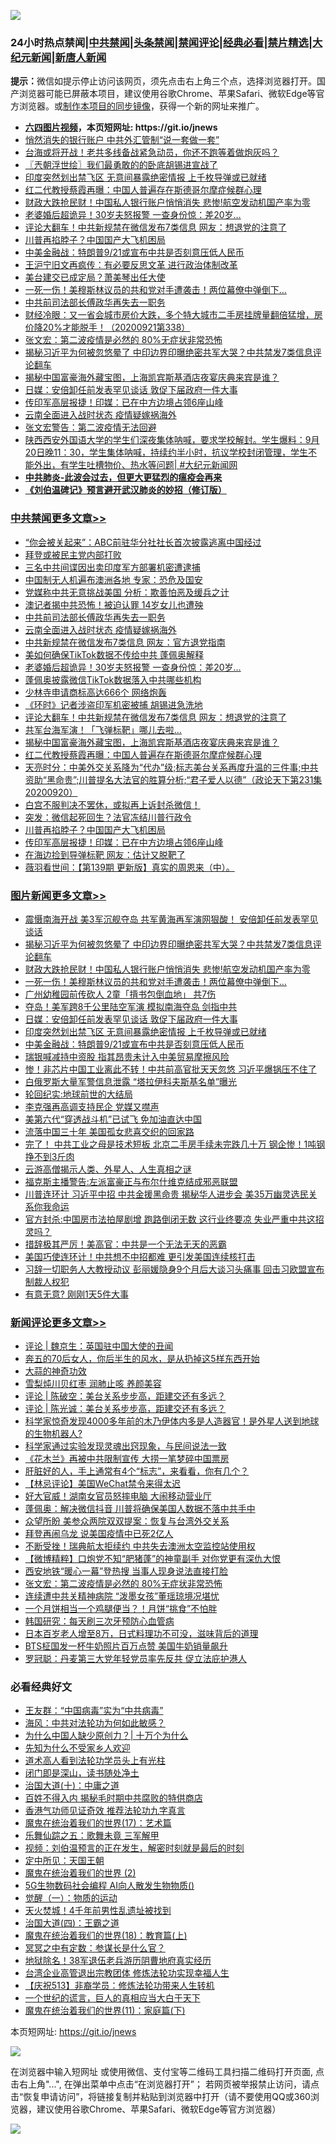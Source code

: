 ![](https://raw.githubusercontent.com/fqnews/bnews/master/64photo/fqnews-qr.jpg)

<div id="tt">
<h3>24小时热点禁闻|<a href="#%E4%B8%AD%E5%85%B1%E7%A6%81%E9%97%BB%E6%9B%B4%E5%A4%9A%E6%96%87%E7%AB%A0">中共禁闻</a>|<a href="#%E5%9B%BE%E7%89%87%E6%96%B0%E9%97%BB%E6%9B%B4%E5%A4%9A%E6%96%87%E7%AB%A0">头条禁闻</a>|<a href="#%E6%96%B0%E9%97%BB%E8%AF%84%E8%AE%BA%E6%9B%B4%E5%A4%9A%E6%96%87%E7%AB%A0">禁闻评论|<a href="#%E5%BF%85%E7%9C%8B%E7%BB%8F%E5%85%B8%E5%A5%BD%E6%96%87">经典必看|<a href="/video.md#%E7%A6%81%E7%89%87%E7%B2%BE%E9%80%89">禁片精选</a>|<a href="https://github.com/fqnews/djy/blob/master/gb/nf1351518.md#1">大纪元新闻</a>|<a href="https://github.com/fqnews/ntdtv/blob/master/gb/prog204.md#1">新唐人新闻</a></h3>
<div><b>提示：</b>微信如提示停止访问该网页，须先点击右上角三个点，选择浏览器打开。国产浏览器可能已屏蔽本项目，建议使用谷歌Chrome、苹果Safari、微软Edge等官方浏览器。或<a href="https://github.com/fqnews/bnews/blob/master/%E5%88%B6%E4%BD%9Cgit%E7%A6%81%E9%97%BB%E9%95%9C%E5%83%8F.md">制作本项目的同步镜像</a>，获得一个新的网址来推广。</div>
<ul>
<li><b><a href="http://d1.bdrive.tk/64.mp4" target="_blank">六四图片视频</a>，本页短网址: https://git.io/jnews</b></li>
<li><a href="/cnnews/20200921/1400114.md">悄然消失的银行账户 中共外汇管制“说一套做一套”</a></li>
<li><a href="/bannedvideo/20200921/1400164.md">台海或将开战！老共多线备战紧急动员，你还不跑等着做炮灰吗？</a></li>
<li><a href="/ssgc/20200921/1400126.md">〖兲朝浮世绘〗我们最勇敢的的卧底胡锡进宣战了</a></li>
<li><a href="/topimagenews/20200921/1400202.md">印度突然划出禁飞区 无意间暴露绝密情报 上千枚导弹或已就绪</a></li>
<li><a href="/cbnews/20200921/1400162.md">红二代教授蔡霞再曝：中国人普遍存在斯德哥尔摩症候群心理</a></li>
<li><a href="/topimagenews/20200921/1400488.md">财政大跌抢民财！中国私人银行账户悄悄消失 悲惨!航空发动机国产率为零</a></li>
<li><a href="/cbnews/20200921/1400321.md">老婆婚后超诡异！30岁夫怒报警 一查身份惊：差20岁…</a></li>
<li><a href="/cbnews/20200921/1400280.md">评论大翻车！中共新规禁在微信发布7类信息 网友：想退党的注意了</a></li>
<li><a href="/cbnews/20200921/1400146.md">川普再掐脖子？中国国产大飞机困局</a></li>
<li><a href="/topimagenews/20200921/1400130.md">中美金融战：特朗普9/21或宣布中共是否刻意压低人民币</a></li>
<li><a href="/headline/20200921/1400405.md">王沪宁旧文再疯传：有必要反思文革 进行政治体制改革</a></li>
<li><a href="/comments/20200921/1400142.md">美台建交已成定局？萧美琴出任大使</a></li>
<li><a href="/topimagenews/20200921/1400362.md">一死一伤！美穆斯林议员的共和党对手遭袭击！两位幕僚中弹倒下…</a></li>
<li><a href="/cbnews/20200921/1400403.md">中共前司法部长傅政华再失去一职务</a></li>
<li><a href="/bannedvideo/20200921/1400377.md">财经冷眼：又一省会城市房价大跌，多个特大城市二手房挂牌量翻倍猛增，房价降20%才能脱手！（20200921第338）</a></li>
<li><a href="/comments/20200921/1400442.md">张文宏：第二波疫情是必然的 80%无症状非常恐怖</a></li>
<li><a href="/topimagenews/20200921/1400557.md">揭秘习近平为何被忽悠晕了 中印边界印曝绝密共军大哭？中共禁发7类信息评论翻车</a></li>
<li><a href="/cbnews/20200921/1400173.md">揭秘中国富豪海外藏宝图，上海凯宾斯基酒店夜宴庆典来宾是谁？</a></li>
<li><a href="/topimagenews/20200921/1400225.md">日媒：安倍卸任前发表罕见谈话 敦促下届政府一件大事</a></li>
<li><a href="/cbnews/20200921/1400144.md">传印军高层报捷！印媒：已在中方边境占领6座山峰</a></li>
<li><a href="/cbnews/20200921/1400346.md">云南全面进入战时状态 疫情疑嫁祸海外</a></li>
<li><a href="/ssgc/20200921/1400139.md">张文宏警告：第二波疫情无法回避</a></li>
<li><a href="/bannedvideo/20200921/1400344.md">陕西西安外国语大学的学生们深夜集体呐喊，要求学校解封。学生爆料：9月20日晚11：30，学生集体呐喊，持续约半小时，抗议学校封闭管理，学生不能外出，有学生吐槽物价、热水等问题| #大纪元新闻网</a></li>
<li><b><a href="/comments/20200211/1275071.md" target="_blank">中共肺炎-此波会过去，但更大更猛烈的瘟疫会再来</a></b></li>
<li><b><a href="/comments/20200207/1272816.md" target="_blank">《刘伯温碑记》预言避开武汉肺炎的妙招（修订版）</a></b></li>
</ul>
</div>

<div class="catlist">
<h3><a href="/cbnews/" target="_blank">中共禁闻</a><span><a href="/cbnews/" target="_blank" rel="nofollow">更多文章>></a></span></h3>
<ul>
<li><a href="/cbnews/20200922/1400609.md" target="_blank">“你会被关起来”：ABC前驻华分社社长首次披露逃离中国经过</a></li>
<li><a href="/cbnews/20200921/1400367.md" target="_blank">拜登或被民主党内部打败</a></li>
<li><a href="/cbnews/20200921/1400493.md" target="_blank">三名中共间谍因出卖印度军方部署机密遭逮捕</a></li>
<li><a href="/cbnews/20200921/1400457.md" target="_blank">中国制无人机遍布澳洲各地 专家：恐危及国安</a></li>
<li><a href="/cbnews/20200921/1400429.md" target="_blank">党媒称中共无意挑战美国 分析：欺善怕恶及缓兵之计</a></li>
<li><a href="/cbnews/20200921/1400428.md" target="_blank">澳记者揭中共恐怖！被迫认罪 14岁女儿也遭殃</a></li>
<li><a href="/cbnews/20200921/1400403.md" target="_blank">中共前司法部长傅政华再失去一职务</a></li>
<li><a href="/cbnews/20200921/1400346.md" target="_blank">云南全面进入战时状态 疫情疑嫁祸海外</a></li>
<li><a href="/cbnews/20200921/1400345.md" target="_blank">中共新规禁在微信发布7类信息 网友：官方退党指南</a></li>
<li><a href="/cbnews/20200921/1400322.md" target="_blank">美如何确保TikTok数据不传给中共 蓬佩奥解释</a></li>
<li><a href="/cbnews/20200921/1400321.md" target="_blank">老婆婚后超诡异！30岁夫怒报警 一查身份惊：差20岁…</a></li>
<li><a href="/cbnews/20200921/1400307.md" target="_blank">蓬佩奥披露微信TikTok数据落入中共哪些机构</a></li>
<li><a href="/cbnews/20200921/1400306.md" target="_blank">少林寺申请商标高达666个 网络炮轰</a></li>
<li><a href="/cbnews/20200921/1400281.md" target="_blank">《环时》记者涉盗印军机密被捕 胡锡进急洗地</a></li>
<li><a href="/cbnews/20200921/1400280.md" target="_blank">评论大翻车！中共新规禁在微信发布7类信息 网友：想退党的注意了</a></li>
<li><a href="/cbnews/20200921/1400261.md" target="_blank">共军台海军演！「飞弹标靶」哪儿去啦…</a></li>
<li><a href="/cbnews/20200921/1400173.md" target="_blank">揭秘中国富豪海外藏宝图，上海凯宾斯基酒店夜宴庆典来宾是谁？</a></li>
<li><a href="/cbnews/20200921/1400162.md" target="_blank">红二代教授蔡霞再曝：中国人普遍存在斯德哥尔摩症候群心理</a></li>
<li><a href="/cbnews/20200921/1400158.md" target="_blank">天亮时分：中美外交关系降为“代办”级;标志美台关系再度升温的三件事;中共资助“黑命贵”;川普提名大法官的胜算分析;“君子爱人以德”（政论天下第231集 20200920）</a></li>
<li><a href="/cbnews/20200921/1400117.md" target="_blank">白宫不服判决不罢休，或拟再上诉封杀微信！</a></li>
<li><a href="/cbnews/20200921/1400047.md" target="_blank">突发：微信起死回生？法官冻结川普行政令</a></li>
<li><a href="/cbnews/20200921/1400146.md" target="_blank">川普再掐脖子？中国国产大飞机困局</a></li>
<li><a href="/cbnews/20200921/1400144.md" target="_blank">传印军高层报捷！印媒：已在中方边境占领6座山峰</a></li>
<li><a href="/cbnews/20200921/1400122.md" target="_blank">在海边捡到导弹标靶 网友：估计又脱靶了</a></li>
<li><a href="/cbnews/20200921/1400121.md" target="_blank">薇羽看世间：【第139期 更新版】真实的周恩来（中）。</a></li>

</ul>
</div>
<div class="catlist">
<h3><a href="/topimagenews/" target="_blank">图片新闻</a><span><a href="/topimagenews/" target="_blank" rel="nofollow">更多文章>></a></span></h3>
<ul>
<li><a href="/topimagenews/20200921/1400580.md" target="_blank">震慑南海开战 美3军沉舰夺岛 共军黄海再军演网狠酸！ 安倍卸任前发表罕见谈话</a></li>
<li><a href="/topimagenews/20200921/1400557.md" target="_blank">揭秘习近平为何被忽悠晕了 中印边界印曝绝密共军大哭？中共禁发7类信息评论翻车</a></li>
<li><a href="/topimagenews/20200921/1400488.md" target="_blank">财政大跌抢民财！中国私人银行账户悄悄消失 悲惨!航空发动机国产率为零</a></li>
<li><a href="/topimagenews/20200921/1400362.md" target="_blank">一死一伤！美穆斯林议员的共和党对手遭袭击！两位幕僚中弹倒下…</a></li>
<li><a href="/topimagenews/20200921/1400305.md" target="_blank">广州幼稚园前传砍人 2童「揹书包倒血地」 共7伤</a></li>
<li><a href="/topimagenews/20200921/1400260.md" target="_blank">夺岛！美军跨8千公里陆空军演 模拟南海夺岛 剑指中共</a></li>
<li><a href="/topimagenews/20200921/1400225.md" target="_blank">日媒：安倍卸任前发表罕见谈话 敦促下届政府一件大事</a></li>
<li><a href="/topimagenews/20200921/1400202.md" target="_blank">印度突然划出禁飞区 无意间暴露绝密情报 上千枚导弹或已就绪</a></li>
<li><a href="/topimagenews/20200921/1400130.md" target="_blank">中美金融战：特朗普9/21或宣布中共是否刻意压低人民币</a></li>
<li><a href="/topimagenews/20200921/1400129.md" target="_blank">瑞银喊减持中资股 指其昂贵未计入中美贸易摩擦风险</a></li>
<li><a href="/topimagenews/20200920/1400010.md" target="_blank">惨！非芯片中国工业离此不转！中共前高官批天天忽悠 习近平爆锅压不住了</a></li>
<li><a href="/topimagenews/20200920/1399866.md" target="_blank">白俄罗斯大量军警信息泄露 “塔拉伊科夫斯基名单”曝光</a></li>
<li><a href="/comments/20200920/582873.md" target="_blank">轮回纪实:地球前世的大结局</a></li>
<li><a href="/topimagenews/20200920/1399813.md" target="_blank">李克强再高调支持民企 党媒又噤声</a></li>
<li><a href="/topimagenews/20200920/1399728.md" target="_blank">美第六代“穿透战斗机”已试飞 免加油直达中国</a></li>
<li><a href="/topimagenews/20200919/1399525.md" target="_blank">流落中国三十年 美国孤女悲喜交织的回家路</a></li>
<li><a href="/topimagenews/20200919/1399457.md" target="_blank">完了！ 中共工业之母是技术短板 北京二手房手续未完跌几十万 钢企惨！1吨钢挣不到3斤肉</a></li>
<li><a href="/comments/20200919/82684.md" target="_blank">云游高僧揭示人类、外星人、人生真相之谜</a></li>
<li><a href="/topimagenews/20200919/1399027.md" target="_blank">福克斯主播警告:左派富豪正与布尔什维克结成邪恶联盟</a></li>
<li><a href="/topimagenews/20200919/1398980.md" target="_blank">川普连环计 习近平中招 中共金援黑命贵 揭秘华人进步会 美35万幽灵选民关系你我命运</a></li>
<li><a href="/topimagenews/20200918/1398855.md" target="_blank">官方封杀:中国房市法拍屋剧增 跑路倒闭无数 这行业终要凉 失业严重中共这招灵吗？</a></li>
<li><a href="/topimagenews/20200918/1398671.md" target="_blank">措辞极其严厉！美高官：中共是一个无法无天的恶霸</a></li>
<li><a href="/topimagenews/20200918/1398542.md" target="_blank">美国巧使连环计！中共想不中招都难 更引发美国连续核打击</a></li>
<li><a href="/topimagenews/20200917/1398314.md" target="_blank">习辞一切职务人大教授动议 彭丽媛隐身9个月后大谈习头痛事 回击习欧盟宣布制裁人权犯</a></li>
<li><a href="/topimagenews/20200917/1398231.md" target="_blank">有意无意? 刚刚1天5件大事</a></li>

</ul>
</div>
<div class="catlist">
<h3><a href="/comments/" target="_blank">新闻评论</a><span><a href="/comments/" target="_blank" rel="nofollow">更多文章>></a></span></h3>
<ul>
<li><a href="/comments/20200922/1400662.md" target="_blank">评论 | 魏京生：英国驻中国大使的丑闻</a></li>
<li><a href="/comments/20200922/1400648.md" target="_blank">奔五的70后女人，你后半生的风水，是从扔掉这5样东西开始</a></li>
<li><a href="/comments/20200922/1400647.md" target="_blank">大蒜的神奇功效</a></li>
<li><a href="/comments/20200922/1400646.md" target="_blank">雪梨炖川贝红枣 润肺止咳 养颜美容</a></li>
<li><a href="/comments/20200922/1400645.md" target="_blank">评论 | 陈破空：美台关系步步高，距建交还有多远？</a></li>
<li><a href="/comments/20200922/1400637.md" target="_blank">评论 | 陈光诚：美台关系步步高，距建交还有多远？</a></li>
<li><a href="/comments/20200922/1400625.md" target="_blank">科学家惊奇发现4000多年前的木乃伊体内多是人造器官！是外星人送到地球的生物机器人?</a></li>
<li><a href="/comments/20200921/1400587.md" target="_blank">科学家通过实验发现灵魂出窍现象，与民间说法一致</a></li>
<li><a href="/comments/20200921/1400578.md" target="_blank">《花木兰》再被中共限制宣传 大捞一笔梦碎中国票房</a></li>
<li><a href="/comments/20200921/1400570.md" target="_blank">肝脏好的人，手上通常有4个“标志”，来看看，你有几个？</a></li>
<li><a href="/comments/20200921/1400548.md" target="_blank">【林忌评论】美国WeChat禁令来得太迟</a></li>
<li><a href="/comments/20200921/1400516.md" target="_blank">好大官威！湖南女官员怒摔电脑 大闹移动营业厅</a></li>
<li><a href="/comments/20200921/1400506.md" target="_blank">蓬佩奥：解决微信抖音 川普将确保美国人数据不落中共手中</a></li>
<li><a href="/comments/20200921/1400505.md" target="_blank">众望所盼 美参众两院双双提案：恢复与台湾外交关系</a></li>
<li><a href="/comments/20200921/1400504.md" target="_blank">拜登再闹乌龙 说美国疫情中已死2亿人</a></li>
<li><a href="/comments/20200921/1400492.md" target="_blank">不断受挫！瑞典航太拒续约 中共失去澳洲太空监控站使用权</a></li>
<li><a href="/comments/20200921/1400489.md" target="_blank">【微博精粹】口炮党不知“肥猪蓬”的神童副手 对你党更有深仇大恨</a></li>
<li><a href="/comments/20200921/1400462.md" target="_blank">西安地铁“暖心一幕”登热搜 当事人现身说法直接打脸</a></li>
<li><a href="/comments/20200921/1400442.md" target="_blank">张文宏：第二波疫情是必然的 80%无症状非常恐怖</a></li>
<li><a href="/comments/20200921/1400441.md" target="_blank">连续遭中共关精神病院 “泼墨女孩”董瑶琼境况堪忧</a></li>
<li><a href="/comments/20200921/1400440.md" target="_blank">一个月饼相当一个鸡腿便当？！月饼“挑食”不怕胖</a></li>
<li><a href="/comments/20200921/1400439.md" target="_blank">韩国研究：每天刷三次牙预防心血管病</a></li>
<li><a href="/comments/20200921/1400438.md" target="_blank">日本百岁老人增至8万，日式料理功不可没，滋味背后的道理</a></li>
<li><a href="/comments/20200921/1400437.md" target="_blank">BTS柾国发一杯牛奶照片百万点赞 美国牛奶销量飙升</a></li>
<li><a href="/comments/20200921/1400413.md" target="_blank">罗冠聪：丹麦第三大党年轻党员率先反共 促立法庇护港人</a></li>

</ul>
</div>

<div class="catlist">
<h3>必看经典好文</h3>
<ul>
<li><a href="/comments/20200318/1295755.md" target="_blank">王友群：“中国病毒”实为“中共病毒”</a></li>
<li><a href="/comments/20191218/1228234.md" target="_blank">海风：中共对法轮功为何如此敏感？</a></li>
<li><a href="/ssgc/20200715/1360940.md" target="_blank">为什么中国人缺少原创力？| 十万个为什么</a></li>
<li><a href="/comments/20200620/1346848.md" target="_blank">先知为什么不受家乡人欢迎</a></li>
<li><a href="/comments/20200227/1284657.md" target="_blank">道术高人看到法轮功学员头上有光柱</a></li>
<li><a href="/tculture/20200803/1373949.md" target="_blank">闭门即是深山，读书随处净土</a></li>
<li><a href="/cbnews/20180316/915423.md" target="_blank">治国大道(十)：中庸之道</a></li>
<li><a href="/lifebaike/20200711/1358994.md" target="_blank">百姓不得入内 揭秘毛时期中共腐败的特供商店</a></li>
<li><a href="/comments/20200517/1330064.md" target="_blank">香港气功师见证奇效 推荐法轮功九字真言</a></li>
<li><a href="/topimagenews/20180620/960677.md" target="_blank">魔鬼在统治着我们的世界(17)：艺术篇</a></li>
<li><a href="/tculture/20170715/791820.md" target="_blank">乐舞仙踪之五：歌舞未竟 三军解甲</a></li>
<li><a href="/comments/20200628/1351782.md" target="_blank">视频：刘伯温预言的正在发生，解密时刻就是最后的时刻</a></li>
<li><a href="/tculture/xiulian/20151111/470021.md" target="_blank">定中所见：天国王朝</a></li>
<li><a href="/topimagenews/20180520/944940.md" target="_blank">魔鬼在统治着我们的世界 (2)</a></li>
<li><a href="/topimagenews/20200527/1335347.md" target="_blank">5G生物数码社会编程 AI向人散发生物物质()</a></li>
<li><a href="/comments/20200810/1377609.md" target="_blank">觉醒（一）：物质的运动</a></li>
<li><a href="/ccpdope/20181219/1049286.md" target="_blank">天火焚城！4千年前男性乱遗址被找到</a></li>
<li><a href="/cbnews/20180310/912637.md" target="_blank">治国大道(四)：王霸之道</a></li>
<li><a href="/topimagenews/20180701/965109.md" target="_blank">魔鬼在统治着我们的世界(18)：教育篇(上)</a></li>
<li><a href="/tculture/20200812/1378929.md" target="_blank">冥冥之中有定数：参谋长是什么官？</a></li>
<li><a href="/cbnews/20200531/1337381.md" target="_blank">地狱除名！38军退伍老兵游历阴曹地府真实经历</a></li>
<li><a href="/comments/20200528/1335859.md" target="_blank">台湾企业高管退出宗教团体 修炼法轮功实现幸福人生</a></li>
<li><a href="/cbnews/20200518/1330564.md" target="_blank">【庆祝513】非裔学员：修炼法轮功带来人生转机</a></li>
<li><a href="/comments/20200621/1348067.md" target="_blank">一个世纪的谎言，巨人的真相应当大白于天下</a></li>
<li><a href="/topimagenews/20180530/950691.md" target="_blank">魔鬼在统治着我们的世界(11)：家庭篇(下)</a></li>

</ul>
</div>

本页短网址: https://git.io/jnews

![](https://raw.githubusercontent.com/fqnews/bnews/master/64photo/fqnews-qr.jpg)

在浏览器中输入短网址 或使用微信、支付宝等二维码工具扫描二维码打开页面, 点击右上角"...", 在弹出菜单中点击“在浏览器打开”； 若网页被举报禁止访问，请点击“恢复申请访问”，将链接复制并粘贴到浏览器中打开（请不要使用QQ或360浏览器，建议使用谷歌Chrome、苹果Safari、微软Edge等官方浏览器）

![](https://raw.githubusercontent.com/fqnews/bnews/master/64photo/wx.jpg)
